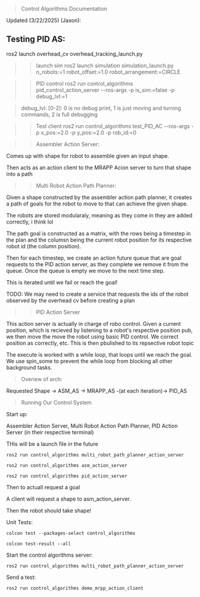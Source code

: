 > Control Algorithms Documentation

Updated (3/22/2025) (Jaxon):

## Testing PID AS:


ros2 launch overhead_cv overhead_tracking_launch.py

>> launch sim
ros2 launch simulation simulation_launch.py n_robots:=1 robot_offset:=1.0 robot_arrangement:=CIRCLE

>> PID control
ros2 run control_algorithms pid_control_action_server --ros-args -p is_sim:=false -p debug_lvl:=1 

> debug_lvl: [0-2]: 0 is no debug print, 1 is just moving and turning commands, 2 is full debugging 


>> Test client 
ros2 run control_algorithms test_PID_AC --ros-args -p x_pos:=2.0 -p y_pos:=2.0 -p rob_id:=0 


>> Assembler Action Server:

Comes up with shape for robot to assemble given an input shape. 

Then acts as an action client to the MRAPP Acion server to turn that shape into a path

>> Multi Robot Action Path Planner:

Given a shape constructed by the assembler action path planner, it creates a path of goals for the robot to move to that can achieve the given shape.

The robots are stored modularaly, meaning as they come in they are added correctly, i think lol

The path goal is constructed as a matrix, with the rows being a timestep in the plan and the columsn being the current robot position for its respective robot id (the column position).

Then for each timestep, we create an action future queue that are goal requests to the PID action server, as they complete we remove it from the queue. Once the queue is empty we move to the next time step. 

This is iterated until we fail or reach the goal!

TODO: We may need to create a service that requests the ids of the robot observed by the overhead cv before creating a plan 

>> PID Action Server

This action server is actually in charge of robo control. Given a current position, which is recieved by listening to a robot's respective position pub, we then move the move the robot using basic PID control. We correct position as correctly, etc. This is then pbulished to its repsective robot topic

The execute is worked with a while loop, that loops until we reach the goal. We use spin_some to prevent the while loop from blocking all other background tasks.


> Overiew of arch:

Requested Shape -> ASM_AS -> MRAPP_AS -(at each iteration)-> PID_AS


> Running Our Control System

Start up: 

Assembler Action Server, Multi Robot Action Path Planner, PID Action Server (in their respective terminal)

THis will be a launch file in the future

```
ros2 run control_algorithms multi_robot_path_planner_action_server

ros2 run control_algorithms asm_action_server

ros2 run control_algorithms pid_action_server
```

Then to actuall request a goal

A client will request a shape to asm_action_server. 

Then the robot should take shape!



Unit Tests: 
```
colcon test --packages-select control_algorithms

colcon test-result --all
```




Start the control algorithms server:

```
ros2 run control_algorithms multi_robot_path_planner_action_server
```

Send a test:

```
ros2 run control_algorithms demo_mrpp_action_client
```


